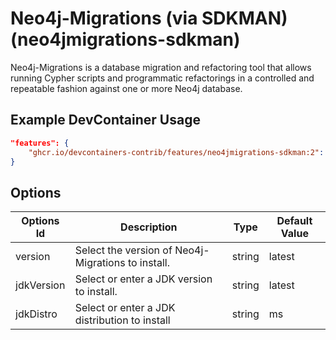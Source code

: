 
# Neo4j-Migrations (via SDKMAN) (neo4jmigrations-sdkman)

Neo4j-Migrations is a database migration and refactoring tool that allows
running Cypher scripts and programmatic refactorings in a controlled and
repeatable fashion against one or more Neo4j database.

## Example DevContainer Usage

```json
"features": {
    "ghcr.io/devcontainers-contrib/features/neo4jmigrations-sdkman:2": {}
}
```

## Options

| Options Id | Description | Type | Default Value |
|-----|-----|-----|-----|
| version | Select the version of Neo4j-Migrations to install. | string | latest |
| jdkVersion | Select or enter a JDK version to install. | string | latest |
| jdkDistro | Select or enter a JDK distribution to install | string | ms |


